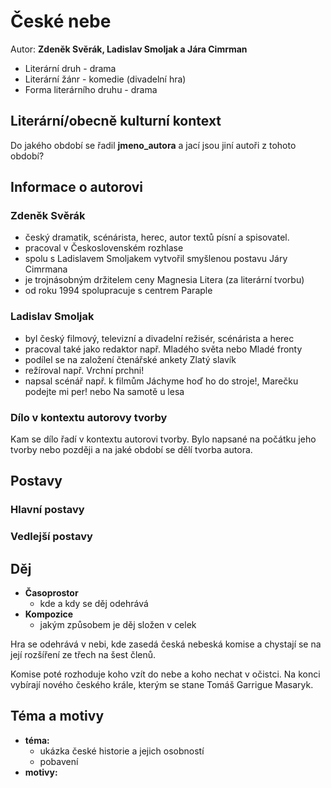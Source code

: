 # České nebe

Autor: **Zdeněk Svěrák, Ladislav Smoljak a Jára Cimrman**

 - Literární druh - drama
 - Literární žánr - komedie (divadelní hra)
 - Forma literárního druhu - drama

## Literární/obecně kulturní kontext

Do jakého období se řadil **jmeno_autora** a jací jsou jiní autoři z tohoto období?

## Informace o autorovi

### Zdeněk Svěrák
 - český dramatik, scénárista, herec, autor textů písní a spisovatel.
 - pracoval v Československém rozhlase
 - spolu s Ladislavem Smoljakem vytvořil smyšlenou postavu Járy Cimrmana
 - je trojnásobným držitelem ceny Magnesia Litera (za literární tvorbu)
 - od roku 1994 spolupracuje s centrem Paraple

### Ladislav Smoljak
 - byl český filmový, televizní a divadelní režisér, scénárista a herec
 - pracoval také jako redaktor např. Mladého světa nebo Mladé fronty
 - podílel se na založení čtenářské ankety Zlatý slavík
 - režíroval např. Vrchní prchni!
 - napsal scénář např. k filmům Jáchyme hoď ho do stroje!, Marečku podejte mi per! nebo Na samotě u lesa

### Dílo v kontextu autorovy tvorby

Kam se dílo řadí v kontextu autorovi tvorby. Bylo napsané na počátku jeho tvorby nebo později a na jaké období se dělí tvorba autora.

## Postavy

### Hlavní postavy 

### Vedlejší postavy

## Děj
 - **Časoprostor**
   - kde a kdy se děj odehrává 
 - **Kompozice**
   - jakým způsobem je děj složen v celek

Hra se odehrává v nebi, kde zasedá česká nebeská komise a chystají se na její rozšíření ze třech na šest členů.

Komise poté rozhoduje koho vzít do nebe a koho nechat v očistci. Na konci vybírají nového českého krále, kterým se stane Tomáš Garrigue Masaryk.

## Téma a motivy
 - **téma:**
   - ukázka české historie a jejich osobností
   - pobavení
 - **motivy:**
